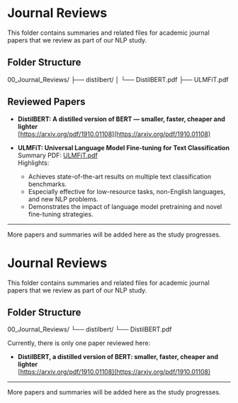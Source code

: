 # Journal Reviews

This folder contains summaries and related files for academic journal papers that we review as part of our NLP study.

## Folder Structure

00_Journal_Reviews/
├── distilbert/
│   └── DistilBERT.pdf
├── ULMFiT.pdf

## Reviewed Papers

- **DistilBERT: A distilled version of BERT — smaller, faster, cheaper and lighter**  
  [https://arxiv.org/pdf/1910.01108](https://arxiv.org/pdf/1910.01108)

- **ULMFiT: Universal Language Model Fine-tuning for Text Classification**  
  Summary PDF: [ULMFiT.pdf](./ULMFiT.pdf)  
  Highlights:
  - Achieves state-of-the-art results on multiple text classification benchmarks.
  - Especially effective for low-resource tasks, non-English languages, and new NLP problems.
  - Demonstrates the impact of language model pretraining and novel fine-tuning strategies.

---

More papers and summaries will be added here as the study progresses.
# Journal Reviews

This folder contains summaries and related files for academic journal papers that we review as part of our NLP study.

## Folder Structure

00_Journal_Reviews/
└── distilbert/
└── DistilBERT.pdf


Currently, there is only one paper reviewed here:

- **DistilBERT, a distilled version of BERT: smaller, faster, cheaper and lighter**  
  [https://arxiv.org/pdf/1910.01108](https://arxiv.org/pdf/1910.01108)

---

More papers and summaries will be added here as the study progresses.

